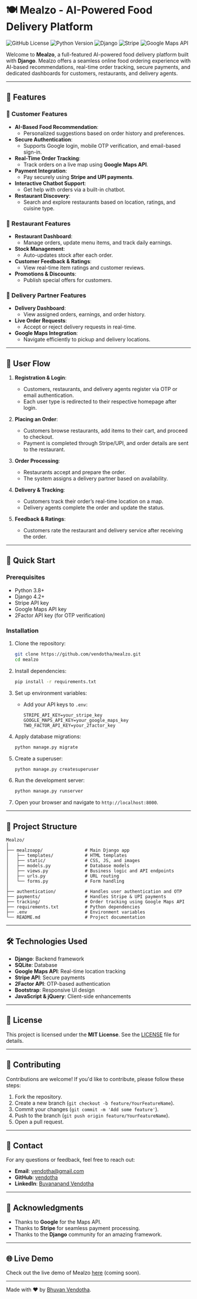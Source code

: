 # 🍽️ Mealzo - AI-Powered Food Delivery Platform

![GitHub License](https://img.shields.io/badge/license-MIT-blue.svg)
![Python Version](https://img.shields.io/badge/python-3.8%2B-blue)
![Django](https://img.shields.io/badge/Django-4.2-green)
![Stripe](https://img.shields.io/badge/Stripe-Payments-purple)
![Google Maps API](https://img.shields.io/badge/Google%20Maps-API-orange)

Welcome to **Mealzo**, a full-featured AI-powered food delivery platform built with **Django**. Mealzo offers a seamless online food ordering experience with AI-based recommendations, real-time order tracking, secure payments, and dedicated dashboards for customers, restaurants, and delivery agents.

---

## 🌟 Features

### 🚀 Customer Features
- **AI-Based Food Recommendation**:
  - Personalized suggestions based on order history and preferences.
- **Secure Authentication**:
  - Supports Google login, mobile OTP verification, and email-based sign-in.
- **Real-Time Order Tracking**:
  - Track orders on a live map using **Google Maps API**.
- **Payment Integration**:
  - Pay securely using **Stripe and UPI payments**.
- **Interactive Chatbot Support**:
  - Get help with orders via a built-in chatbot.
- **Restaurant Discovery**:
  - Search and explore restaurants based on location, ratings, and cuisine type.

### 🍔 Restaurant Features
- **Restaurant Dashboard**:
  - Manage orders, update menu items, and track daily earnings.
- **Stock Management**:
  - Auto-updates stock after each order.
- **Customer Feedback & Ratings**:
  - View real-time item ratings and customer reviews.
- **Promotions & Discounts**:
  - Publish special offers for customers.

### 🚴 Delivery Partner Features
- **Delivery Dashboard**:
  - View assigned orders, earnings, and order history.
- **Live Order Requests**:
  - Accept or reject delivery requests in real-time.
- **Google Maps Integration**:
  - Navigate efficiently to pickup and delivery locations.

---

## 🔄 User Flow

1. **Registration & Login**:
   - Customers, restaurants, and delivery agents register via OTP or email authentication.
   - Each user type is redirected to their respective homepage after login.

2. **Placing an Order**:
   - Customers browse restaurants, add items to their cart, and proceed to checkout.
   - Payment is completed through Stripe/UPI, and order details are sent to the restaurant.

3. **Order Processing**:
   - Restaurants accept and prepare the order.
   - The system assigns a delivery partner based on availability.

4. **Delivery & Tracking**:
   - Customers track their order’s real-time location on a map.
   - Delivery agents complete the order and update the status.

5. **Feedback & Ratings**:
   - Customers rate the restaurant and delivery service after receiving the order.

---

## 📌 Quick Start

### Prerequisites
- Python 3.8+
- Django 4.2+
- Stripe API key
- Google Maps API key
- 2Factor API key (for OTP verification)

### Installation

1. Clone the repository:
   ```bash
   git clone https://github.com/vendotha/mealzo.git
   cd mealzo
   ```

2. Install dependencies:
   ```bash
   pip install -r requirements.txt
   ```

3. Set up environment variables:
   - Add your API keys to `.env`:
     ```
     STRIPE_API_KEY=your_stripe_key
     GOOGLE_MAPS_API_KEY=your_google_maps_key
     TWO_FACTOR_API_KEY=your_2factor_key
     ```

4. Apply database migrations:
   ```bash
   python manage.py migrate
   ```

5. Create a superuser:
   ```bash
   python manage.py createsuperuser
   ```

6. Run the development server:
   ```bash
   python manage.py runserver
   ```

7. Open your browser and navigate to `http://localhost:8000`.

---

## 📂 Project Structure

```
Mealzo/
│
├── mealzoapp/                # Main Django app
│   ├── templates/            # HTML templates
│   ├── static/               # CSS, JS, and images
│   ├── models.py             # Database models
│   ├── views.py              # Business logic and API endpoints
│   ├── urls.py               # URL routing
│   └── forms.py              # Form handling
│
├── authentication/           # Handles user authentication and OTP
├── payments/                 # Handles Stripe & UPI payments
├── tracking/                 # Order tracking using Google Maps API
├── requirements.txt          # Python dependencies
├── .env                      # Environment variables
└── README.md                 # Project documentation
```

---

## 🛠️ Technologies Used

- **Django**: Backend framework
- **SQLite**: Database
- **Google Maps API**: Real-time location tracking
- **Stripe API**: Secure payments
- **2Factor API**: OTP-based authentication
- **Bootstrap**: Responsive UI design
- **JavaScript & jQuery**: Client-side enhancements

---

## 📜 License

This project is licensed under the **MIT License**. See the [LICENSE](LICENSE) file for details.

---

## 🤝 Contributing

Contributions are welcome! If you'd like to contribute, please follow these steps:

1. Fork the repository.
2. Create a new branch (`git checkout -b feature/YourFeatureName`).
3. Commit your changes (`git commit -m 'Add some feature'`).
4. Push to the branch (`git push origin feature/YourFeatureName`).
5. Open a pull request.

---

## 📧 Contact

For any questions or feedback, feel free to reach out:

- **Email**: vendotha@gmail.com
- **GitHub**: [vendotha](https://github.com/vendotha)
- **LinkedIn**: [Buvananand Vendotha](https://linkedin.com/in/vendotha)

---

## 🙏 Acknowledgments

- Thanks to **Google** for the Maps API.
- Thanks to **Stripe** for seamless payment processing.
- Thanks to the **Django** community for an amazing framework.

---

## 🌐 Live Demo

Check out the live demo of Mealzo [here](#) (coming soon).

---

Made with ❤️ by [Bhuvan Vendotha](https://github.com/vendotha).


